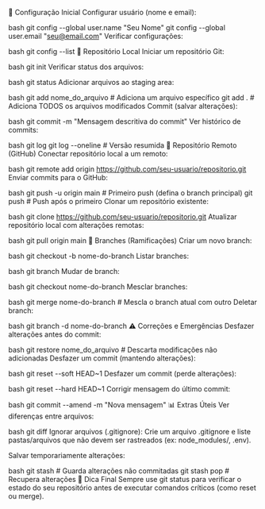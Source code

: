 📌 Configuração Inicial
Configurar usuário (nome e email):

bash
git config --global user.name "Seu Nome"
git config --global user.email "seu@email.com"
Verificar configurações:

bash
git config --list
📂 Repositório Local
Iniciar um repositório Git:

bash
git init
Verificar status dos arquivos:

bash
git status
Adicionar arquivos ao staging area:

bash
git add nome_do_arquivo      # Adiciona um arquivo específico
git add .                    # Adiciona TODOS os arquivos modificados
Commit (salvar alterações):

bash
git commit -m "Mensagem descritiva do commit"
Ver histórico de commits:

bash
git log
git log --oneline            # Versão resumida
🔄 Repositório Remoto (GitHub)
Conectar repositório local a um remoto:

bash
git remote add origin https://github.com/seu-usuario/repositorio.git
Enviar commits para o GitHub:

bash
git push -u origin main      # Primeiro push (defina o branch principal)
git push                     # Push após o primeiro
Clonar um repositório existente:

bash
git clone https://github.com/seu-usuario/repositorio.git
Atualizar repositório local com alterações remotas:

bash
git pull origin main
🌿 Branches (Ramificações)
Criar um novo branch:

bash
git checkout -b nome-do-branch
Listar branches:

bash
git branch
Mudar de branch:

bash
git checkout nome-do-branch
Mesclar branches:

bash
git merge nome-do-branch    # Mescla o branch atual com outro
Deletar branch:

bash
git branch -d nome-do-branch
⚠️ Correções e Emergências
Desfazer alterações antes do commit:

bash
git restore nome_do_arquivo  # Descarta modificações não adicionadas
Desfazer um commit (mantendo alterações):

bash
git reset --soft HEAD~1
Desfazer um commit (perde alterações):

bash
git reset --hard HEAD~1
Corrigir mensagem do último commit:

bash
git commit --amend -m "Nova mensagem"
📊 Extras Úteis
Ver diferenças entre arquivos:

bash
git diff
Ignorar arquivos (.gitignore):
Crie um arquivo .gitignore e liste pastas/arquivos que não devem ser rastreados (ex: node_modules/, .env).

Salvar temporariamente alterações:

bash
git stash                   # Guarda alterações não commitadas
git stash pop               # Recupera alterações
📌 Dica Final
Sempre use git status para verificar o estado do seu repositório antes de executar comandos críticos (como reset ou merge).